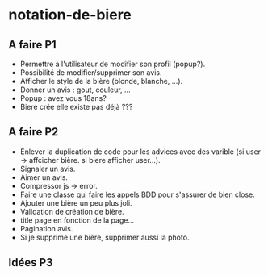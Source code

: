 # notation-de-biere

## A faire P1
- Permettre à l'utilisateur de modifier son profil (popup?).
- Possibilité de modifier/supprimer son avis.
- Afficher le style de la bière (blonde, blanche, ...).
- Donner un avis : gout, couleur, ...
- Popup : avez vous 18ans?
- Biere crée elle existe pas déjà ???

## A faire P2
- Enlever la duplication de code pour les advices avec des varible (si user -> affcicher bière. si biere afficher user...).
- Signaler un avis.
- Aimer un avis.
- Compressor js -> error.
- Faire une classe qui faire les appels BDD pour s'assurer de bien close.
- Ajouter une bière un peu plus joli.
- Validation de création de bière.
- title page en fonction de la page...
- Pagination avis.
- Si je supprime une bière, supprimer aussi la photo.

## Idées P3
